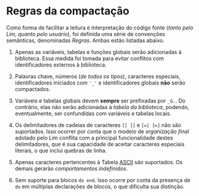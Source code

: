 # Regras da compactação

Como forma de facilitar a leitura e interpretação do código fonte
(*tanto pelo Lim, quanto pelo usuário*), foi definida uma série de convenções semânticas,
denominadas *Regras*. Ambas estão listadas abaixo.

1. Apenas as variáveis, tabelas e funções globais serão adicionadas à biblioteca. Essa
medida foi tomada para evitar conflitos com identificadores externos à biblioteca.

2. Palavras chave, números (*de todos os tipos*), caracteres especiais, identificadores
iniciados com `'_'` e identificadores globais **não** serão compactados.

3. Variáveis e tabelas globais devem **sempre** ser prefixadas por `_G.`. Do contrário,
elas não serão adicionadas à *tabela da biblioteca*, podendo, eventualmente, ser
confundidas com variáveis e tabelas locais.

4. Os delimitadores de cadeias de caracteres `[[ ]]` e `[=[ ]=]` não são suportados. Isso
ocorrer por conta que o modelo de *organização final* adotado pelo Lim conflita com a
principal funcionalidade destes delimitadores, que é sua capacidade de aceitar caracteres
especiais literais, o que inclui quebras de linha.

5. Apenas caracteres pertencentes à Tabela
[ASCII](https://www.ascii-code.com/pt "Tabela ASCII") são suportados. Os demais gerarão
*comportamentos indefinidos*.

6. Sem suporte para blocos `do end`. Isso ocorre por conta da presença de `do` em múltiplas
declarações de blocos, o que dificulta sua distinção.
